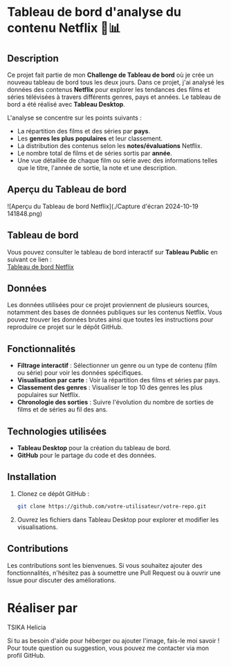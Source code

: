 # Tableau de bord d'analyse du contenu Netflix 🎥📊


## Description
Ce projet fait partie de mon **Challenge de Tableau de bord** où je crée un nouveau tableau de bord tous les deux jours. Dans ce projet, j'ai analysé les données des contenus **Netflix** pour explorer les tendances des films et séries télévisées à travers différents genres, pays et années. Le tableau de bord a été réalisé avec **Tableau Desktop**.

L'analyse se concentre sur les points suivants :
- La répartition des films et des séries par **pays**.
- Les **genres les plus populaires** et leur classement.
- La distribution des contenus selon les **notes/évaluations** Netflix.
- Le nombre total de films et de séries sortis par **année**.
- Une vue détaillée de chaque film ou série avec des informations telles que le titre, l'année de sortie, la note et une description.

## Aperçu du Tableau de bord

![Aperçu du Tableau de bord Netflix](./Capture d'écran 2024-10-19 141848.png)

## Tableau de bord
Vous pouvez consulter le tableau de bord interactif sur **Tableau Public** en suivant ce lien :  
[Tableau de bord Netflix](https://public.tableau.com/shared/XMST9F5YP?:display_count=n&:origin=viz_share_link)

## Données
Les données utilisées pour ce projet proviennent de plusieurs sources, notamment des bases de données publiques sur les contenus Netflix. Vous pouvez trouver les données brutes ainsi que toutes les instructions pour reproduire ce projet sur le dépôt GitHub.

## Fonctionnalités
- **Filtrage interactif** : Sélectionner un genre ou un type de contenu (film ou série) pour voir les données spécifiques.
- **Visualisation par carte** : Voir la répartition des films et séries par pays.
- **Classement des genres** : Visualiser le top 10 des genres les plus populaires sur Netflix.
- **Chronologie des sorties** : Suivre l'évolution du nombre de sorties de films et de séries au fil des ans.

## Technologies utilisées
- **Tableau Desktop** pour la création du tableau de bord.
- **GitHub** pour le partage du code et des données.
  
## Installation
1. Clonez ce dépôt GitHub :  
   ```bash
   git clone https://github.com/votre-utilisateur/votre-repo.git

2. Ouvrez les fichiers dans Tableau Desktop pour explorer et modifier les visualisations.

## Contributions
Les contributions sont les bienvenues. Si vous souhaitez ajouter des fonctionnalités, n'hésitez pas à soumettre une Pull Request ou à ouvrir une Issue pour discuter des améliorations.

# Réaliser par 

TSIKA Helicia 


Si tu as besoin d'aide pour héberger ou ajouter l'image, fais-le moi savoir ! Pour toute question ou suggestion, vous pouvez me contacter via mon profil GitHub.
